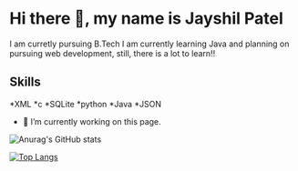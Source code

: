 # Hi there 👋, my name is Jayshil Patel
I am curretly pursuing B.Tech 
I am currently learning Java and planning on pursuing web development, still, there is a lot to learn!!

## Skills
*XML 
*c
*SQLite
*python
*Java 
*JSON


- 🔭 I’m currently working on this page. 






![Anurag's GitHub stats](https://github-readme-stats.vercel.app/api?username=Jayshil-Patel&hide=contribs,prs,issues&theme=dracula)

[![Top Langs](https://github-readme-stats.vercel.app/api/top-langs/?username=Jayshil-Patel&layout=compact)](https://github.com/anuraghazra/github-readme-stats)
